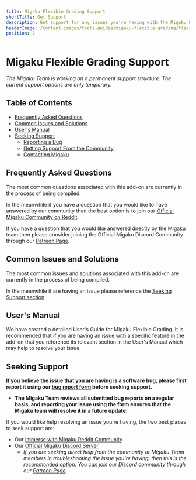 ```yaml
---
title: Migaku Flexible Grading Support
shortTitle: Get Support
description: Get support for any issues you're having with the Migaku Flexible Grading Add-on.
headerImage: /content-images/tools-guides/migaku-flexible-grading/flexible-grading-header.png
position: 2
---
```


# Migaku Flexible Grading Support

_The Migaku Team is working on a permanent support structure. The current support options are only temporary._

## Table of Contents

- [Frequently Asked Questions](#frequently-asked-questions)
- [Common Issues and Solutions](#common-issues-and-solutions)
- [User's Manual](#user's-manual)
- [Seeking Support](#seeking-support)
  - [Reporting a Bug](#reporting-a-bug)
  - [Getting Support From the Community](#getting-support-from-the-community)
  - [Contacting Migaku](#contacting-migaku)

## Frequently Asked Questions

The most common questions associated with this add-on are currently in the process of being compiled.

In the meanwhile if you have a question that you would like to have answered by our community than the best option is to join our <a href="https://www.reddit.com/r/ImmerseWithMigaku/" target="_blank">Official Migaku Community on Reddit</a>.

If you have a question that you would like answered directly by the Migaku team then please consider joining the Official Migaku Discord Community through our <a href="https://www.patreon.com/Migaku" target="_blank">Patreon Page</a>.

## Common Issues and Solutions

The most common issues and solutions associated with this add-on are currently in the process of being compiled.

In the meanwhile if are having an issue please reference the [Seeking Support section](#seeking-support).

## User's Manual

We have created a detailed <internal-link to="/tools-guides/migaku-flexible-grading/guide">User's Guide for Migaku Flexible Grading</internal-link>. It is recommended that if you are having an issue with a specific feature in the add-on that you reference its relevant section in the User's Manual which may help to resolve your issue.

## Seeking Support

**If you believe the issue that you are having is a software bug, please first report it using our <a href="https://forms.gle/HmKJ1mLuQ53TxS4K8" target="_blank">bug report form</a> before seeking support.**

- **The Migaku Team reviews all submitted bug reports on a regular basis, and reporting your issue using the form ensures that the Migaku team will resolve it in a future update.**

If you would like help resolving an issue you're having, the two best places to seek support are:

- Our <a href="https://www.reddit.com/r/ImmerseWithMigaku/" target="_blank">Immerse with Migaku Reddit Community</a>
- Our <a href="https://www.patreon.com/Migaku" target="_blank">Official Migaku Discord Server</a>
  - _If you are seeking direct help from the community or Migaku Team members in troubleshooting the issue you're having, then this is the recommended option. You can join our Discord community through our <a href="https://www.patreon.com/Migaku" target="_blank">Patreon Page</a>._
